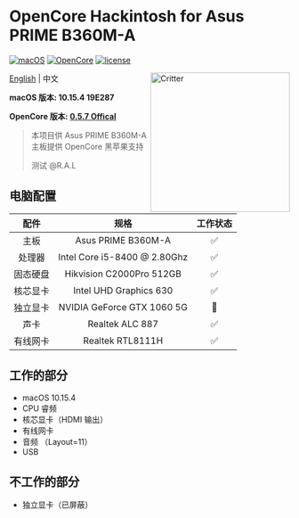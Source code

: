 # OpenCore Hackintosh for Asus PRIME B360M-A

[![macOS](https://img.shields.io/badge/macOS-10.15.4-orange)](https://www.apple.com.cn/macos/catalina/)
[![OpenCore](https://img.shields.io/badge/OpenCore-0.5.7-9cf)](https://github.com/acidanthera/OpenCorePkg)
[![license](https://img.shields.io/badge/license-Anti%20996-blue.svg)](https://github.com/996icu/996.ICU/blob/master/LICENSE)

<img align="right" src="https://support.apple.com/content/dam/edam/applecare/images/en_US/macos/psp-mini-hero-macos-high-sierra-whats-new_2x.png" alt="Critter" width="250">

[English](https://github.com/tonyleelyy/OpenCore-Hackintosh-Asus-PRIME-B360M-A/blob/master/README.md) | 中文

**macOS 版本: 10.15.4 19E287**

**OpenCore 版本: [0.5.7 Offical](https://github.com/acidanthera/OpenCorePkg/releases/tag/0.5.7)**

> 本项目供 Asus PRIME B360M-A 主板提供 OpenCore 黑苹果支持
>
> 测试 @R.A.L


## 电脑配置

| 配件 | 规格 | 工作状态 |
| :------------: | :------: | :--------: |
| 主板 | Asus PRIME B360M-A | ✅ |
| 处理器 | Intel Core i5-8400 @ 2.80Ghz | ✅ |
| 固态硬盘 | Hikvision C2000Pro 512GB | ✅ |
| 核芯显卡 | Intel UHD Graphics 630 | ✅ |
| 独立显卡 | NVIDIA GeForce GTX 1060 5G | 🚫 |
| 声卡 | Realtek ALC 887 | ✅ |
| 有线网卡 | Realtek RTL8111H | ✅ |

## 工作的部分

- macOS 10.15.4
- CPU 睿频
- 核芯显卡（HDMI 输出）
- 有线网卡
- 音频 （Layout=11）
- USB

## 不工作的部分

- 独立显卡（已屏蔽）
